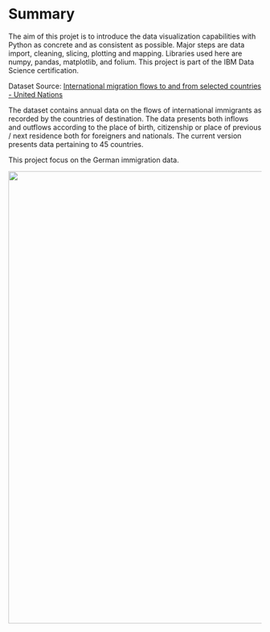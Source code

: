 # Summary
<p>

The aim of this projet is to introduce the data visualization capabilities with Python as concrete and as consistent as possible. Major steps are data import, cleaning, slicing, plotting and mapping. Libraries used here are numpy, pandas,
matplotlib, and folium. This project is part of the IBM Data Science certification.
</p> 

<p>
Dataset Source: 
<a href="https://www.un.org/en/development/desa/population/migration/data/index.asp" target="_blank">International migration flows to and from selected countries - United Nations</a> 
    

The dataset contains annual data on the flows of international immigrants as recorded by the countries of destination. The data presents both inflows and outflows according to the place of birth, citizenship or place of previous / next residence both for foreigners and nationals. The current version presents data pertaining to 45 countries.

This project focus on the German immigration data.

<img src = "https://s3-api.us-geo.objectstorage.softlayer.net/cf-courses-data/CognitiveClass/DV0101EN/labs/Images/Mod1Fig1-Dataset.png" align="center" width=900>
</p>
